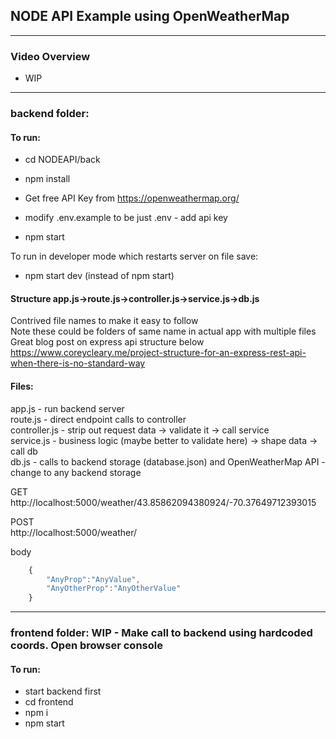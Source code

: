 ## **NODE API Example using OpenWeatherMap**

---

### Video Overview

- WIP

---

### backend folder:

#### To run:

- cd NODEAPI/back

- npm install

- Get free API Key from https://openweathermap.org/

- modify .env.example to be just .env - add api key

- npm start

To run in developer mode which restarts server on file save:<br/>

- npm start dev (instead of npm start)

#### Structure app.js->route.js->controller.js->service.js->db.js <br/>

Contrived file names to make it easy to follow<br/>
Note these could be folders of same name in actual app with multiple files<br/>
Great blog post on express api structure below<br/>
https://www.coreycleary.me/project-structure-for-an-express-rest-api-when-there-is-no-standard-way

#### Files:

app.js - run backend server<br/>
route.js - direct endpoint calls to controller<br/>
controller.js - strip out request data -> validate it -> call service<br/>
service.js - business logic (maybe better to validate here) -> shape data -> call db<br/>
db.js - calls to backend storage (database.json) and OpenWeatherMap API - change to any backend storage<br/>

GET <br/>
http://localhost:5000/weather/43.85862094380924/-70.37649712393015<br/>

POST <br/>
http://localhost:5000/weather/ <br/>

body<br/>

```javascript
    {
        "AnyProp":"AnyValue",
        "AnyOtherProp":"AnyOtherValue"
    }
```

---

### frontend folder: WIP - Make call to backend using hardcoded coords. Open browser console

#### To run:

- start backend first
- cd frontend
- npm i
- npm start
